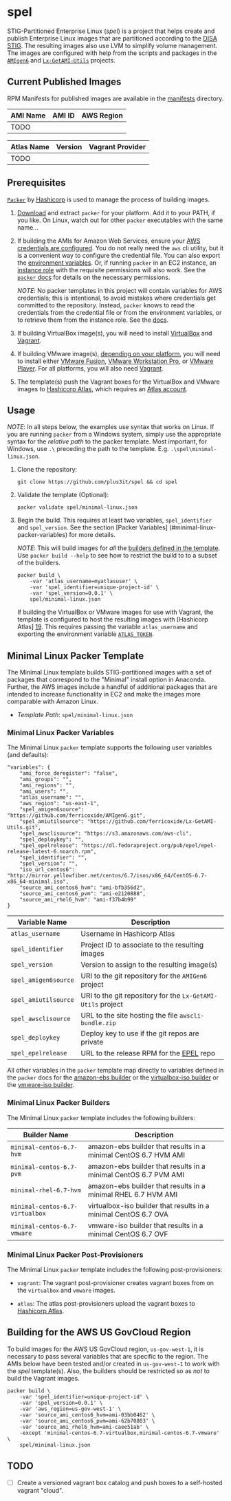 # spel

STIG-Partitioned Enterprise Linux (_spel_) is a project that helps create and
publish Enterprise Linux images that are partitioned according to the [DISA
STIG][0]. The resulting images also use LVM to simplify volume management. The
images are configured with help from the scripts and packages in the
[`AMIgen6`][8] and [`Lx-GetAMI-Utils`][9] projects.


## Current Published Images

RPM Manifests for published images are available in the [manifests](manifests)
directory.

| AMI Name | AMI ID | AWS Region |
|----------|--------|------------|
| TODO     |        |            |

| Atlas Name | Version   | Vagrant Provider |
|------------|-----------|------------------|
| TODO       |           |                  |


## Prerequisites

[`Packer`][2] by [Hashicorp][1] is used to manage the process of building
images.

1. [Download][3] and extract `packer` for your platform. Add it to your PATH,
if you like. On Linux, watch out for other `packer` executables with the same
name...

2. If building the AMIs for Amazon Web Services, ensure your [AWS credentials
are configured][4]. You do not really need the `aws` cli utility, but it is a
convenient way to configure the credential file. You can also export the
[environment variables][5]. Or, if running `packer` in an EC2 instance, an
[instance role][6] with the requisite permissions will also work. See the
[`packer` docs][7] for details on the necessary permissions.

    _NOTE_: No packer templates in this project will contain variables for AWS
    credentials; this is intentional, to avoid mistakes where credentials get
    committed to the repository. Instead, `packer` knows to read the
    credentials from the credential file or from the environment variables, or
    to retrieve them from the instance role. See the [docs][7].

3. If building VirtualBox image(s), you will need to install [VirtualBox][12]
and [Vagrant][13].

4. If building VMware image(s), [depending on your platform][14], you will
need to install either [VMware Fusion][15], [VMware Workstation Pro][16], or
[VMware Player][17]. For all platforms, you will also need [Vagrant][13].

5. The template(s) push the Vagrant boxes for the VirtualBox and VMware images
to [Hashicorp Atlas][19], which requires an [Atlas account][21].


## Usage

_NOTE_: In all steps below, the examples use syntax that works on Linux. If you
are running `packer` from a Windows system, simply use the appropriate syntax
for the _relative path_ to the packer template. Most important, for Windows,
use `.\` preceding the path to the template. E.g.
`.\spel\minimal-linux.json`.

1. Clone the repository:

    ```
    git clone https://github.com/plus3it/spel && cd spel
    ```

2. Validate the template (Optional):

    ```
    packer validate spel/minimal-linux.json
    ```

3. Begin the build. This requires at least two variables,
`spel_identifier` and `spel_version`. See the section [Packer Variables]
(#minimal-linux-packer-variables) for more details.

    _NOTE_: This will build images for _all_ the [builders defined in the
    template](#minimal-linux-packer-builders). Use `packer build --help` to
    see how to restrict the build to to a subset of the builders.

    ```
    packer build \
        -var 'atlas_username=myatlasuser' \
        -var 'spel_identifier=unique-project-id' \
        -var 'spel_version=0.0.1' \
        spel/minimal-linux.json
    ```

    If building the VirtualBox or VMware images for use with Vagrant, the
    template is configured to host the resulting images with [Hashicorp Atlas]
    [19]. This requires passing the variable `atlas_username` and exporting
    the environment variable [`ATLAS_TOKEN`][20].


## Minimal Linux Packer Template

The Minimal Linux template builds STIG-partitioned images with a set of
packages that correspond to the "Minimal" install option in Anaconda. Further,
the AWS images include a handful of additional packages that are intended to
increase functionality in EC2 and make the images more comparable with Amazon
Linux.

- *Template Path*: `spel/minimal-linux.json`


### Minimal Linux Packer Variables

The Minimal Linux `packer` template supports the following user variables (and
defaults):

```
"variables": {
    "ami_force_deregister": "false",
    "ami_groups": "",
    "ami_regions": "",
    "ami_users": "",
    "atlas_username": "",
    "aws_region": "us-east-1",
    "spel_amigen6source": "https://github.com/ferricoxide/AMIgen6.git",
    "spel_amiutilsource": "https://github.com/ferricoxide/Lx-GetAMI-Utils.git",
    "spel_awsclisource": "https://s3.amazonaws.com/aws-cli",
    "spel_deploykey": "",
    "spel_epelrelease": "https://dl.fedoraproject.org/pub/epel/epel-release-latest-6.noarch.rpm",
    "spel_identifier": "",
    "spel_version": "",
    "iso_url_centos6": "http://mirror.yellowfiber.net/centos/6.7/isos/x86_64/CentOS-6.7-x86_64-minimal.iso",
    "source_ami_centos6_hvm": "ami-bfb356d2",
    "source_ami_centos6_pvm": "ami-e2120888",
    "source_ami_rhel6_hvm": "ami-f37b4b99"
}
```

| Variable Name        | Description                                                 |
|----------------------|-------------------------------------------------------------|
| `atlas_username`     | Username in Hashicorp Atlas                                 |
| `spel_identifier`    | Project ID to associate to the resulting images             |
| `spel_version`       | Version to assign to the resulting image(s)                 |
| `spel_amigen6source` | URI to the git repository for the `AMIGen6` project         |
| `spel_amiutilsource` | URI to the git repository for the `Lx-GetAMI-Utils` project |
| `spel_awsclisource`  | URL to the site hosting the file `awscli-bundle.zip`        |
| `spel_deploykey`     | Deploy key to use if the git repos are private              |
| `spel_epelrelease`   | URL to the release RPM for the [EPEL][10] repo              |

All other variables in the `packer` template map directly to variables defined
in the `packer` docs for the [amazon-ebs builder][11] or the [virtualbox-iso
builder][18] or the [vmware-iso builder][14].


### Minimal Linux Packer Builders

The Minimal Linux `packer` template includes the following builders:

| Builder Name                    | Description                                                     |
|---------------------------------|-----------------------------------------------------------------|
| `minimal-centos-6.7-hvm`        | amazon-ebs builder that results in a minimal CentOS 6.7 HVM AMI |
| `minimal-centos-6.7-pvm`        | amazon-ebs builder that results in a minimal CentOS 6.7 PVM AMI |
| `minimal-rhel-6.7-hvm`          | amazon-ebs builder that results in a minimal RHEL 6.7 HVM AMI   |
| `minimal-centos-6.7-virtualbox` | virtualbox-iso builder that results in a minimal CentOS 6.7 OVA |
| `minimal-centos-6.7-vmware`     | vmware-iso builder that results in a minimal CentOS 6.7 OVF     |


### Minimal Linux Packer Post-Provisioners

The Minimal Linux `packer` template includes the following post-provisioners:

- `vagrant`: The vagrant post-provisioner creates vagrant boxes from on the
`virtualbox` and `vmware` images.

- `atlas`: The atlas post-provisioners upload the vagrant boxes to [Hashicorp
Atlas][19].


## Building for the AWS US GovCloud Region

To build images for the AWS US GovCloud region, `us-gov-west-1`, it is
necessary to pass several variables that are specific to the region. The AMIs
below have been tested and/or created in `us-gov-west-1` to work with the
_spel_ template(s). Also, the builders should be restricted so as _not_ to
build the Vagrant images.

```
packer build \
    -var 'spel_identifier=unique-project-id' \
    -var 'spel_version=0.0.1' \
    -var 'aws_region=us-gov-west-1' \
    -var 'source_ami_centos6_hvm=ami-03bb0462' \
    -var 'source_ami_centos6_pvm=ami-62b70803' \
    -var 'source_ami_rhel6_hvm=ami-caee51ab' \
    -except 'minimal-centos-6.7-virtualbox,minimal-centos-6.7-vmware' \
    spel/minimal-linux.json
```


## TODO

- [ ] Create a versioned vagrant box catalog and push boxes to a self-hosted
vagrant "cloud".


[0]: http://iase.disa.mil/stigs/os/unix-linux/Pages/red-hat.aspx
[1]: https://www.hashicorp.com/
[2]: https://www.packer.io/
[3]: https://www.packer.io/downloads.html
[4]: http://docs.aws.amazon.com/cli/latest/userguide/cli-chap-getting-started.html
[5]: http://docs.aws.amazon.com/cli/latest/userguide/cli-chap-getting-started.html#cli-environment
[6]: http://docs.aws.amazon.com/AWSEC2/latest/UserGuide/iam-roles-for-amazon-ec2.html
[7]: https://www.packer.io/docs/builders/amazon.html
[8]: https://github.com/ferricoxide/AMIgen6
[9]: https://github.com/ferricoxide/Lx-GetAMI-Utils
[10]: https://fedoraproject.org/wiki/EPEL
[11]: https://www.packer.io/docs/builders/amazon-ebs.html
[12]: https://www.virtualbox.org/wiki/Downloads
[13]: https://www.vagrantup.com/downloads.html
[14]: https://www.packer.io/docs/builders/vmware-iso.html
[15]: https://www.vmware.com/products/fusion/overview.html
[16]: https://www.vmware.com/products/workstation/overview.html
[17]: https://www.vmware.com/products/player/
[18]: https://www.packer.io/docs/builders/virtualbox-iso.html
[19]: https://atlas.hashicorp.com/help
[20]: https://atlas.hashicorp.com/help/user-accounts/authentication
[21]: https://atlas.hashicorp.com/account/new
